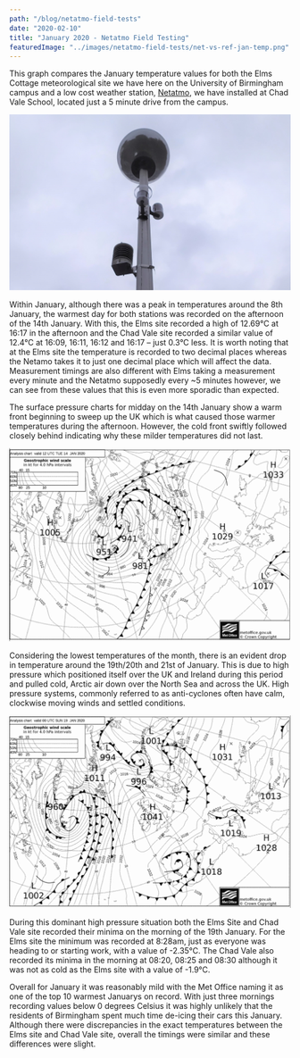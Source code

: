 ```yaml
---
path: "/blog/netatmo-field-tests"
date: "2020-02-10"
title: "January 2020 - Netatmo Field Testing"
featuredImage: "../images/netatmo-field-tests/net-vs-ref-jan-temp.png"
---
```


This graph compares the January temperature values for both the Elms Cottage meteorological site we have here on the University of Birmingham campus and a low cost weather station, [Netatmo](https://www.netatmo.com/en-gb/weather), we have installed at Chad Vale School, located just a 5 minute drive from the campus. 

![Netatmo installation](../images/netatmo-field-tests/netatmo-full-installation-cropped.jpg)

Within January, although there was a peak in temperatures around the 8th January, the warmest day for both stations was recorded on the afternoon of the 14th January. With this, the Elms site recorded a high of 12.69°C at 16:17 in the afternoon and the Chad Vale site recorded a similar value of 12.4°C at 16:09, 16:11, 16:12 and 16:17 – just 0.3°C less. It is worth noting that at the Elms site the temperature is recorded to two decimal places whereas the Netamo takes it to just one decimal place which will affect the data. Measurement timings are also different with Elms taking a measurement every minute and the Netatmo supposedly every ~5 minutes however, we can see from these values that this is even more sporadic than expected. 

The surface pressure charts for midday on the 14th January show a warm front beginning to sweep up the UK which is what caused those warmer temperatures during the afternoon. However, the cold front swiftly followed closely behind indicating why these milder temperatures did not last.

![Synoptic situation on Tuesday 14th](../images/netatmo-field-tests/12h-14-01-20-surface-pressure.png)

Considering the lowest temperatures of the month, there is an evident drop in temperature around the 19th/20th and 21st of January. This is due to high pressure which positioned itself over the UK and Ireland during this period and pulled cold, Arctic air down over the North Sea and across the UK. High pressure systems, commonly referred to as anti-cyclones often have calm, clockwise moving winds and settled conditions. 

![Synoptic situation on Sunday 19th](../images/netatmo-field-tests/00h-19-01-20-surface-pressure.png)

During this dominant high pressure situation both the Elms Site and Chad Vale site recorded their minima on the morning of the 19th January. For the Elms site the minimum was recorded at 8:28am, just as everyone was heading to or starting work, with a value of -2.35°C. The Chad Vale also recorded its minima in the morning at 08:20, 08:25 and 08:30 although it was not as cold as the Elms site with a value of -1.9°C.

Overall for January it was reasonably mild with the Met Office naming it as one of the top 10 warmest Januarys on record. With just three mornings recording values below 0 degrees Celsius it was highly unlikely that the residents of Birmingham spent much time de-icing their cars this January. Although there were discrepancies in the exact temperatures between the Elms site and Chad Vale site, overall the timings were similar and these differences were slight. 
